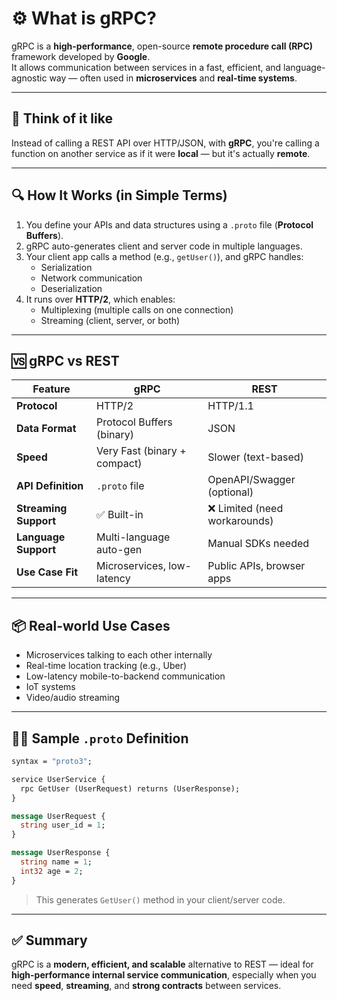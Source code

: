 # ⚙️ What is gRPC?

gRPC is a **high-performance**, open-source **remote procedure call (RPC)** framework developed by **Google**.  
It allows communication between services in a fast, efficient, and language-agnostic way — often used in **microservices** and **real-time systems**.

---

## 🧠 Think of it like
Instead of calling a REST API over HTTP/JSON, with **gRPC**, you're calling a function on another service as if it were **local** — but it's actually **remote**.

---

## 🔍 How It Works (in Simple Terms)

1. You define your APIs and data structures using a `.proto` file (**Protocol Buffers**).  
2. gRPC auto-generates client and server code in multiple languages.  
3. Your client app calls a method (e.g., `getUser()`), and gRPC handles:
   - Serialization  
   - Network communication  
   - Deserialization  
4. It runs over **HTTP/2**, which enables:  
   - Multiplexing (multiple calls on one connection)  
   - Streaming (client, server, or both)  

---

## 🆚 gRPC vs REST

| Feature | gRPC | REST |
|----------|------|------|
| **Protocol** | HTTP/2 | HTTP/1.1 |
| **Data Format** | Protocol Buffers (binary) | JSON |
| **Speed** | Very Fast (binary + compact) | Slower (text-based) |
| **API Definition** | `.proto` file | OpenAPI/Swagger (optional) |
| **Streaming Support** | ✅ Built-in | ❌ Limited (need workarounds) |
| **Language Support** | Multi-language auto-gen | Manual SDKs needed |
| **Use Case Fit** | Microservices, low-latency | Public APIs, browser apps |

---

## 📦 Real-world Use Cases

- Microservices talking to each other internally  
- Real-time location tracking (e.g., Uber)  
- Low-latency mobile-to-backend communication  
- IoT systems  
- Video/audio streaming  

---

## 🧑‍💻 Sample `.proto` Definition

```proto
syntax = "proto3";

service UserService {
  rpc GetUser (UserRequest) returns (UserResponse);
}

message UserRequest {
  string user_id = 1;
}

message UserResponse {
  string name = 1;
  int32 age = 2;
}
```

> This generates `GetUser()` method in your client/server code.

---

## ✅ Summary

gRPC is a **modern, efficient, and scalable** alternative to REST — ideal for **high-performance internal service communication**, especially when you need **speed**, **streaming**, and **strong contracts** between services.
